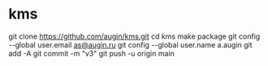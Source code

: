 # kms
 git clone https://github.com/augin/kms.git
 cd kms
 make package
 git config --global user.email as@augin.ru
 git config --global user.name a.augin
 git add -A
 git commit -m "v3"
 git push -u origin main
